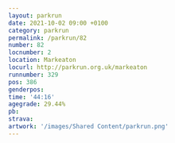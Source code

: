 ```yaml
---
layout: parkrun
date: 2021-10-02 09:00 +0100
category: parkrun
permalink: /parkrun/82
number: 82
locnumber: 2
location: Markeaton
locurl: http://parkrun.org.uk/markeaton
runnumber: 329
pos: 386
genderpos: 
time: '44:16'
agegrade: 29.44%
pb: 
strava: 
artwork: '/images/Shared Content/parkrun.png'
---
```

